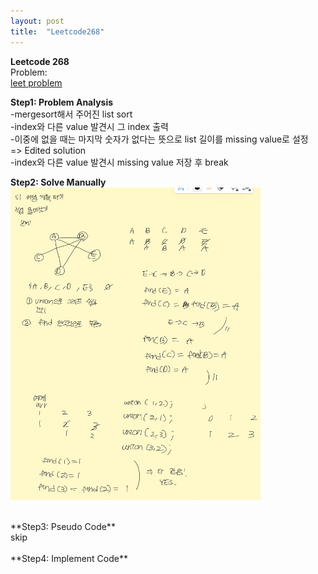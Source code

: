 ```yaml
---
layout: post
title:  "Leetcode268"
---
```


**Leetcode 268** <br/>
Problem: <br/>
[leet problem](https://leetcode.com/problems/missing-number/)

**Step1: Problem Analysis**<br/>
-mergesort해서 주어진 list sort<br/>
-index와 다른 value 발견시 그 index 출력<br/>
-이중에 없을 때는 마지막 숫자가 없다는 뜻으로 list 길이를 missing value로 설정<br/>
=> Edited solution <br/>
-index와 다른 value 발견시 missing value 저장 후 break <br/>

**Step2: Solve Manually**<br/>
<img src="/_images/Baek1976_1.jpeg" width="400" height="500">

<br/>
**Step3: Pseudo Code**<br/>
skip<br/>
<br/>
**Step4: Implement Code** <br/>
<script src="https://gist.github.com/growingpenguin/678287a296a6fb4df7cbdbe1d8756aa5.js"></script>

